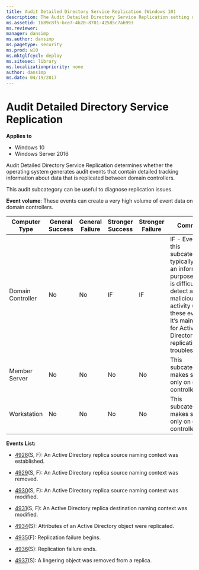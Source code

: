 ```yaml
---
title: Audit Detailed Directory Service Replication (Windows 10)
description: The Audit Detailed Directory Service Replication setting decides if audit events contain detailed tracking info about data replicated between domain controllers
ms.assetid: 1b89c8f5-bce7-4b20-8701-42585c7ab993
ms.reviewer:
manager: dansimp
ms.author: dansimp
ms.pagetype: security
ms.prod: w10
ms.mktglfcycl: deploy
ms.sitesec: library
ms.localizationpriority: none
author: dansimp
ms.date: 04/19/2017
---
```


# Audit Detailed Directory Service Replication

**Applies to**
-   Windows 10
-   Windows Server 2016


Audit Detailed Directory Service Replication determines whether the operating system generates audit events that contain detailed tracking information about data that is replicated between domain controllers.

This audit subcategory can be useful to diagnose replication issues.

**Event volume**: These events can create a very high volume of event data on domain controllers.

| Computer Type     | General Success | General Failure | Stronger Success | Stronger Failure | Comments                                                                                                                                                                                                            |
|-------------------|-----------------|-----------------|------------------|------------------|---------------------------------------------------------------------------------------------------------------------------------------------------------------------------------------------------------------------|
| Domain Controller | No              | No              | IF               | IF               | IF - Events in this subcategory typically have an informational purpose and it is difficult to detect any malicious activity using these events. It’s mainly used for Active Directory replication troubleshooting. |
| Member Server     | No              | No              | No               | No               | This subcategory makes sense only on domain controllers.                                                                                                                                                            |
| Workstation       | No              | No              | No               | No               | This subcategory makes sense only on domain controllers.                                                                                                                                                            |

**Events List:**

-   [4928](event-4928.md)(S, F): An Active Directory replica source naming context was established.

-   [4929](event-4929.md)(S, F): An Active Directory replica source naming context was removed.

-   [4930](event-4930.md)(S, F): An Active Directory replica source naming context was modified.

-   [4931](event-4931.md)(S, F): An Active Directory replica destination naming context was modified.

-   [4934](event-4934.md)(S): Attributes of an Active Directory object were replicated.

-   [4935](event-4935.md)(F): Replication failure begins.

-   [4936](event-4936.md)(S): Replication failure ends.

-   [4937](event-4937.md)(S): A lingering object was removed from a replica.

